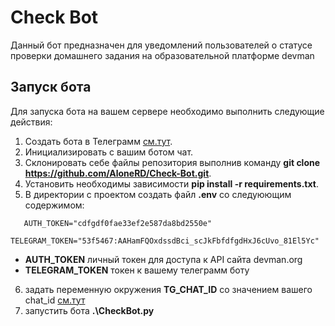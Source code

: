 # Check Bot

Данный бот предназначен для уведомлений пользователей о статусе проверки домашнего задания на образовательной платформе devman
## Запуск бота
Для запуска бота на вашем сервере необходимо выполнить следующие действия:

1. Cоздать бота в Телеграмм  [см.тут](https://core.telegram.org/bots).
2. Инициализировать с вашим ботом чат.
3. Склонировать себе файлы репозитория выполнив команду **git clone https://github.com/AloneRD/Check-Bot.git**.
4. Установить необходимы зависимости **pip install -r requirements.txt**.
5. В директории с проектом создать файл **.env** со следуюющим содержимом:
 ```
    AUTH_TOKEN="cdfgdf0fae33ef2e587da8bd2550e"
    TELEGRAM_TOKEN="53f5467:AAHamFQOxdssdBci_scJkFbfdfgdHxJ6cUvo_81El5Yc"
 ```
   - **AUTH_TOKEN** личный токен для доступа к API сайта devman.org
   - **TELEGRAM_TOKEN** токен к вашему телеграмм боту
6. задать переменную окружения **TG_CHAT_ID** со значением вашего chat_id [см.тут](https://perfluence.net/blog/article/kak-uznat-id-telegram)
7. запустить бота **.\CheckBot.py**
